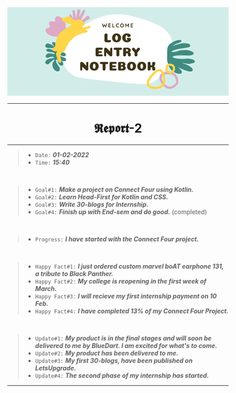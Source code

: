 <img src="https://github.com/Legendary-Person/Legendary-Person/blob/main/Picture/Log%20(600%20x%20200%20px)%20(2000%20x%20200%20px)%20(1).png"/>

--------
<h1 align="center">𝕽𝖊𝖕𝖔𝖗𝖙-2</h1>

--------
> - ```Date:``` ***01-02-2022***
> - ```Time:``` ***15:40***

</br>

> - ```Goal#1:``` ***Make a project on Connect Four using Kotlin.*** 
> - ```Goal#2:``` ***Learn Head-First for Kotlin and CSS.***
> - ```Goal#3:``` ***Write 30-blogs for Internship.***
> - ```Goal#4:``` ***Finish up with End-sem and do good.*** (completed)

</br>

> - ```Progress:``` ***I have started with the Connect Four project.***

</br>

> - ```Happy Fact#1:``` ***I just ordered custom marvel boAT earphone 131, a tribute to Black Panther.***
> - ```Happy Fact#2:``` ***My college is reopening in the first week of March.***
> - ```Happy Fact#3:``` ***I will recieve my first internship payment on 10 Feb.***
> - ```Happy Fact#4:``` ***I have completed 13% of my Connect Four Project.***


</br>

> - ```Update#1:``` ***My product is in the final stages and will soon be delivered to me by BlueDart. I am excited for what's to come.***
> - ```Update#2:``` ***My product has been delivered to me.***
> - ```Update#3:``` ***My first 30-blogs, have been published on LetsUpgrade.***
> - ```Update#4:``` ***The second phase of my internship has started.*** 

--------

